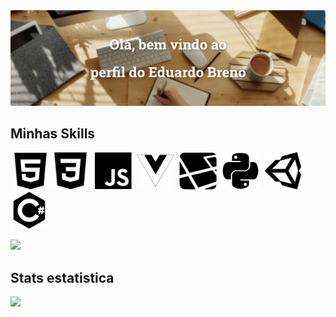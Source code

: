 <div align="center">
  <img src="https://github.com/eduardobrenn/eduardobrenn/blob/main/assets/img/banner/export/welcome.png"/>
</div>

## Minhas Skills
<i class="devicon-html5-plain" style="font-size: 60px"></i>
<i class="devicon-css3-plain" style="font-size: 60px"></i>
<i class="devicon-javascript-plain" style="font-size: 60px"></i>
<i class="devicon-vuejs-plain" style="font-size: 60px"></i>
<i class="devicon-laravel-plain" style="font-size: 60px"></i>
<i class="devicon-python-plain" style="font-size: 60px"></i>
<i class="devicon-django-plain" style="font-size: 60px"></i>
<i class="devicon-unity-original" style="font-size: 60px"></i>
<i class="devicon-csharp-plain" style="font-size: 60px"></i>

<img src="https://github.com/eduardobrenn/eduardobrenn/blob/main/assets/img/icons/export/html.svg" height="60px" style="max-width:100%;margin: 0 2px;"/><img src="https://github.com/eduardobrenn/eduardobrenn/blob/main/assets/img/icons/export/css3-plain.svg" height="60px" style="max-width:100%;margin: 0 2px;"/>
<img src="https://github.com/eduardobrenn/eduardobrenn/blob/main/assets/img/icons/export/javascript-original.svg" height="60px" style="max-width:100%;margin: 0 2px;"/>
<img src="https://github.com/eduardobrenn/eduardobrenn/blob/main/assets/img/icons/export/vue.svg" height="60px" style="max-width:100%;margin: 0 2px;"/>
<img src="https://github.com/eduardobrenn/eduardobrenn/blob/main/assets/img/icons/export/laravel.svg" height="60px" style="max-width:100%;margin: 0 2px;"/>
<img src="https://github.com/eduardobrenn/eduardobrenn/blob/main/assets/img/icons/export/python.svg" height="60px" style="max-width:100%;margin: 0 2px;"/>
<img src="https://github.com/eduardobrenn/eduardobrenn/blob/main/assets/img/icons/export/unity-original.svg" height="60px" style="max-width:100%;margin: 0 2px;"/>
<img src="https://github.com/eduardobrenn/eduardobrenn/blob/main/assets/img/icons/export/csharp-plain.svg" height="60px" />



<img height="300em" src="https://github-readme-stats.vercel.app/api/top-langs/?username=eduardobrenn"/>



## Stats estatistica
<div>
  <img height="200em" src="https://github-readme-stats.vercel.app/api?username=eduardobrenn&count_private=true&show_icons=true"/>
</div>
